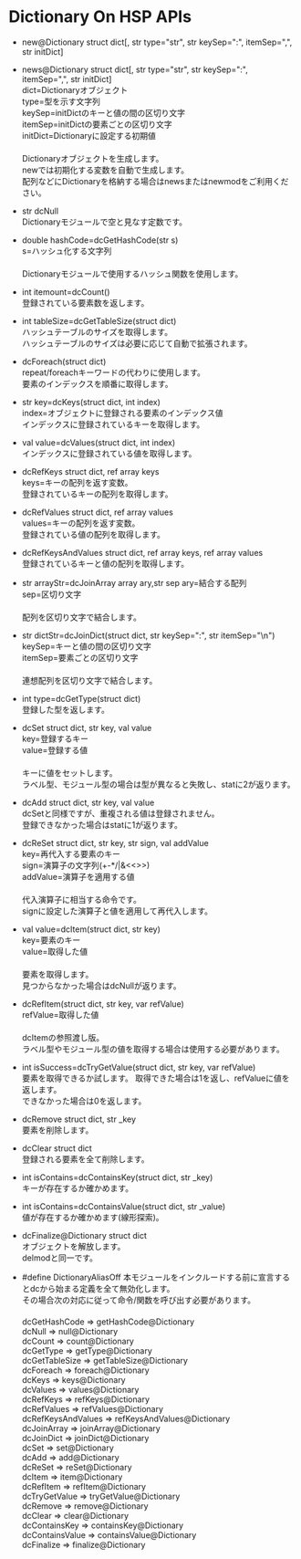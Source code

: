 # Dictionary On HSP APIs
* new@Dictionary struct dict[, str type="str", str keySep=":", itemSep=",", str initDict]  
* news@Dictionary struct dict[, str type="str", str keySep=":", itemSep=",", str initDict]  
dict=Dictionaryオブジェクト  
type=型を示す文字列  
keySep=initDictのキーと値の間の区切り文字  
itemSep=initDictの要素ごとの区切り文字  
initDict=Dictionaryに設定する初期値  
　  
Dictionaryオブジェクトを生成します。  
newでは初期化する変数を自動で生成します。  
配列などにDictionaryを格納する場合はnewsまたはnewmodをご利用ください。

* str dcNull  
Dictionaryモジュールで空と見なす定数です。  

* double hashCode=dcGetHashCode(str s)  
s=ハッシュ化する文字列  
　  
Dictionaryモジュールで使用するハッシュ関数を使用します。  

* int itemount=dcCount()  
登録されている要素数を返します。  

* int tableSize=dcGetTableSize(struct dict)  
ハッシュテーブルのサイズを取得します。  
ハッシュテーブルのサイズは必要に応じて自動で拡張されます。  

* dcForeach(struct dict)  
repeat/foreachキーワードの代わりに使用します。  
要素のインデックスを順番に取得します。  

* str key=dcKeys(struct dict, int index)  
index=オブジェクトに登録される要素のインデックス値  
インデックスに登録されているキーを取得します。

* val value=dcValues(struct dict, int index)  
インデックスに登録されている値を取得します。  

* dcRefKeys struct dict, ref array keys  
keys=キーの配列を返す変数。  
登録されているキーの配列を取得します。  

* dcRefValues struct dict, ref array values  
values=キーの配列を返す変数。  
登録されている値の配列を取得します。  

* dcRefKeysAndValues struct dict, ref array keys, ref array values  
登録されているキーと値の配列を取得します。  

* str arrayStr=dcJoinArray array ary,str sep
ary=結合する配列  
sep=区切り文字  
　  
配列を区切り文字で結合します。

* str dictStr=dcJoinDict(struct dict, str keySep=":", str itemSep="\n")
keySep=キーと値の間の区切り文字  
itemSep=要素ごとの区切り文字  
　  
連想配列を区切り文字で結合します。

* int type=dcGetType(struct dict)  
登録した型を返します。  

* dcSet struct dict, str key, val value  
key=登録するキー  
value=登録する値  
　  
キーに値をセットします。  
ラベル型、モジュール型の場合は型が異なると失敗し、statに2が返ります。

* dcAdd struct dict, str key, val value  
dcSetと同様ですが、重複される値は登録されません。  
登録できなかった場合はstatに1が返ります。

* dcReSet struct dict, str key, str sign, val addValue  
key=再代入する要素のキー  
sign=演算子の文字列(+-*/\|&<<>>)  
addValue=演算子を適用する値  
　  
代入演算子に相当する命令です。  
signに設定した演算子と値を適用して再代入します。  

* val value=dcItem(struct dict, str key)  
key=要素のキー  
value=取得した値  
　  
要素を取得します。  
見つからなかった場合はdcNullが返ります。

* dcRefItem(struct dict, str key, var refValue)  
refValue=取得した値  
　  
dcItemの参照渡し版。  
ラベル型やモジュール型の値を取得する場合は使用する必要があります。

* int isSuccess=dcTryGetValue(struct dict, str key, var refValue)  
要素を取得できるか試します。
取得できた場合は1を返し、refValueに値を返します。  
できなかった場合は0を返します。  

* dcRemove struct dict, str _key  
要素を削除します。  

* dcClear struct dict  
登録される要素を全て削除します。  

* int isContains=dcContainsKey(struct dict, str _key)  
キーが存在するか確かめます。  

* int isContains=dcContainsValue(struct dict, str _value)  
値が存在するか確かめます(線形探索)。  

* dcFinalize@Dictionary struct dict  
オブジェクトを解放します。  
delmodと同一です。

* #define DictionaryAliasOff
本モジュールをインクルードする前に宣言するとdcから始まる定義を全て無効化します。  
その場合次の対応に従って命令/関数を呼び出す必要があります。  
　  
dcGetHashCode => getHashCode@Dictionary  
dcNull => null@Dictionary  
dcCount => count@Dictionary  
dcGetType => getType@Dictionary  
dcGetTableSize => getTableSize@Dictionary  
dcForeach => foreach@Dictionary  
dcKeys => keys@Dictionary  
dcValues => values@Dictionary  
dcRefKeys => refKeys@Dictionary  
dcRefValues => refValues@Dictionary  
dcRefKeysAndValues => refKeysAndValues@Dictionary  
dcJoinArray => joinArray@Dictionary  
dcJoinDict => joinDict@Dictionary  
dcSet => set@Dictionary  
dcAdd => add@Dictionary  
dcReSet => reSet@Dictionary  
dcItem => item@Dictionary  
dcRefItem => refItem@Dictionary  
dcTryGetValue => tryGetValue@Dictionary  
dcRemove => remove@Dictionary  
dcClear => clear@Dictionary  
dcContainsKey => containsKey@Dictionary  
dcContainsValue => containsValue@Dictionary  
dcFinalize => finalize@Dictionary  
